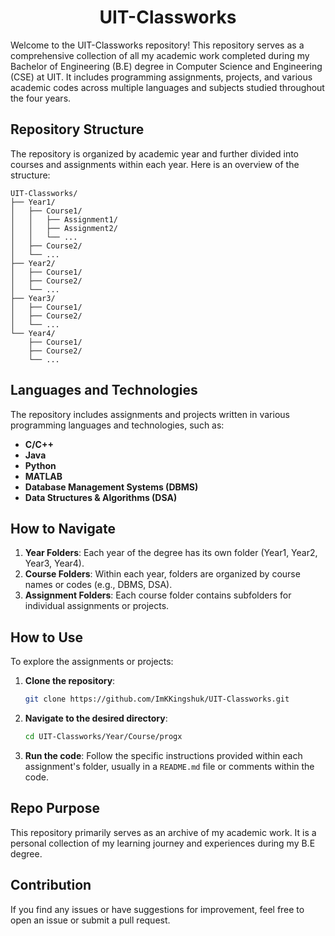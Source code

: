 <h1 align="center">UIT-Classworks</h1>

Welcome to the UIT-Classworks repository! This repository serves as a comprehensive collection of all my academic work completed during my Bachelor of Engineering (B.E) degree in Computer Science and Engineering (CSE) at UIT. It includes programming assignments, projects, and various academic codes across multiple languages and subjects studied throughout the four years.

## Repository Structure

The repository is organized by academic year and further divided into courses and assignments within each year. Here is an overview of the structure:

```
UIT-Classworks/
├── Year1/
│   ├── Course1/
│   │   ├── Assignment1/
│   │   ├── Assignment2/
│   │   └── ...
│   ├── Course2/
│   └── ...
├── Year2/
│   ├── Course1/
│   ├── Course2/
│   └── ...
├── Year3/
│   ├── Course1/
│   ├── Course2/
│   └── ...
└── Year4/
    ├── Course1/
    ├── Course2/
    └── ...
```

## Languages and Technologies

The repository includes assignments and projects written in various programming languages and technologies, such as:

- **C/C++**
- **Java**
- **Python**
- **MATLAB**
- **Database Management Systems (DBMS)**
- **Data Structures & Algorithms (DSA)**

## How to Navigate

1. **Year Folders**: Each year of the degree has its own folder (Year1, Year2, Year3, Year4).
2. **Course Folders**: Within each year, folders are organized by course names or codes (e.g., DBMS, DSA).
3. **Assignment Folders**: Each course folder contains subfolders for individual assignments or projects.

## How to Use

To explore the assignments or projects:

1. **Clone the repository**:
   ```sh
   git clone https://github.com/ImKKingshuk/UIT-Classworks.git
   ```
2. **Navigate to the desired directory**:
   ```sh
   cd UIT-Classworks/Year/Course/progx
   ```
3. **Run the code**: Follow the specific instructions provided within each assignment's folder, usually in a `README.md` file or comments within the code.

## Repo Purpose

This repository primarily serves as an archive of my academic work. It is a personal collection of my learning journey and experiences during my B.E degree.

## Contribution

If you find any issues or have suggestions for improvement, feel free to open an issue or submit a pull request.
